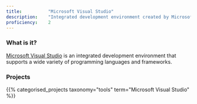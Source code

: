```yaml
---
title: 			"Microsoft Visual Studio"
description: 	"Integrated development environment created by Microsoft."
proficiency:	2
---
```


### What is it?
[Microsoft Visual Studio](https://www.visualstudio.com/) is an integrated development environment that supports a wide variety of programming languages and frameworks.

### Projects
{{% categorised_projects taxonomy="tools" term="Microsoft Visual Studio" %}}